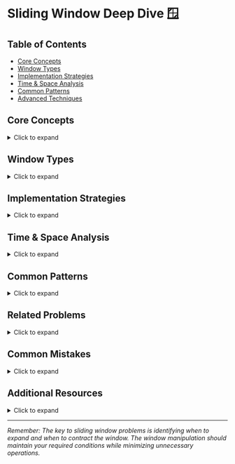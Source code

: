 # Sliding Window Deep Dive 🪟

## Table of Contents
- [Core Concepts](#core-concepts)
- [Window Types](#window-types)
- [Implementation Strategies](#implementation-strategies)
- [Time & Space Analysis](#time--space-analysis)
- [Common Patterns](#common-patterns)
- [Advanced Techniques](#advanced-techniques)

## Core Concepts
<details>
<summary>Click to expand</summary>

### What is a Sliding Window?
A sliding window is an abstract concept commonly used to solve array/string problems. It involves a window that slides over data to track a subset of elements.

### Key Components
```python
def sliding_window_template():
    left = right = 0
    window = {}  # or set(), list(), etc.
    
    while right < len(data):
        # 1. Expand window
        add_to_window(data[right])
        right += 1
        
        # 2. Contract window if needed
        while WINDOW_CONDITION_BROKEN:
            remove_from_window(data[left])
            left += 1
        
        # 3. Update result if needed
        update_result()
```
</details>

## Window Types
<details>
<summary>Click to expand</summary>

### 1. Fixed Size Window
```python
def fixed_window(arr, k):
    window_sum = sum(arr[:k])  # Initial window
    result = window_sum
    
    for i in range(k, len(arr)):
        # Slide window: remove leftmost, add rightmost
        window_sum = window_sum - arr[i-k] + arr[i]
        result = max(result, window_sum)
    
    return result
```

### 2. Variable Size Window
```python
def variable_window(s):
    left = right = 0
    window = set()
    max_len = 0
    
    while right < len(s):
        while s[right] in window:  # Contract if duplicate
            window.remove(s[left])
            left += 1
        window.add(s[right])  # Expand
        max_len = max(max_len, right - left + 1)
        right += 1
    
    return max_len
```

### 3. Dynamic Condition Window
```python
def dynamic_window(s, k):
    left = right = 0
    max_count = 0
    count = {}
    
    while right < len(s):
        count[s[right]] = count.get(s[right], 0) + 1
        max_count = max(max_count, count[s[right]])
        
        if (right - left + 1) - max_count > k:
            count[s[left]] -= 1
            left += 1
            
        right += 1
    
    return right - left
```
</details>

## Implementation Strategies
<details>
<summary>Click to expand</summary>

### 1. Hash Map Window
```python
def string_window():
    window = {}  # Character frequency
    needed = {}  # Target frequency
    
    def window_contains_target():
        return all(
            char in window and window[char] >= needed[char]
            for char in needed
        )
```

### 2. Counter Window
```python
from collections import Counter

def counter_window():
    window = Counter()
    target = Counter(target_string)
    
    def is_valid():
        return window & target == target
```

### 3. Numeric Window
```python
def sum_window(nums, target):
    window_sum = 0
    left = 0
    
    for right in range(len(nums)):
        window_sum += nums[right]
        while window_sum > target:
            window_sum -= nums[left]
            left += 1
```
</details>

## Time & Space Analysis
<details>
<summary>Click to expand</summary>

### Common Complexities

| Operation | Time | Space |
|-----------|------|-------|
| Fixed Window | O(n) | O(1) or O(k) |
| Variable Window | O(n) | O(k) |
| String Window | O(n) | O(k) |

Where:
- n = length of input array/string
- k = size of window or unique elements

### Optimization Tips
1. Use sliding window when looking for:
   - Subarrays/substrings with conditions
   - Maximum/minimum size windows
   - Contiguous sequences
</details>

## Common Patterns
<details>
<summary>Click to expand</summary>

### 1. Character Frequency Pattern
Used in string permutation/anagram problems
```python
def has_permutation(s1, s2):
    target = Counter(s1)
    window = Counter()
    
    for i in range(len(s2)):
        window[s2[i]] += 1
        if i >= len(s1):
            window[s2[i-len(s1)]] -= 1
            if window[s2[i-len(s1)]] == 0:
                del window[s2[i-len(s1)]]
        if window == target:
            return True
    return False
```

### 2. Maximum Length Pattern
For finding longest valid substring
```python
def max_length_pattern(s):
    left = right = 0
    max_len = curr_len = 0
    
    while right < len(s):
        # Expand window
        curr_len += 1
        
        # Contract if invalid
        while not is_valid():
            curr_len -= 1
            left += 1
            
        # Update result
        max_len = max(max_len, curr_len)
        right += 1
```

### 3. Minimum Window Pattern
For finding smallest window with conditions
```python
def min_window_pattern(s, target):
    need = Counter(target)
    missing = len(target)
    left = start = end = 0
    
    for right, char in enumerate(s):
        missing -= (need[char] > 0)
        need[char] -= 1
        
        if not missing:
            while left < right and need[s[left]] < 0:
                need[s[left]] += 1
                left += 1
            if not end or right-left < end-start:
                start, end = left, right+1
    
    return s[start:end]
```
</details>

## Related Problems
<details>
<summary>Click to expand</summary>

### Medium
- [3. Longest Substring Without Repeating Characters](../3/README.md)
- [424. Longest Repeating Character Replacement](../424/README.md)
- [567. Permutation in String](../567/README.md)

Each problem showcases a different sliding window pattern:
- Problem 3: Variable size window with unique elements
- Problem 424: Fixed window with character count
- Problem 567: Fixed window with character frequency matching
</details>

## Common Mistakes
<details>
<summary>Click to expand</summary>

### 1. Window Bounds
```python
# WRONG
while right < len(s):
    # Accessing right before increment
    process(s[right])
    right += 1

# RIGHT
while right < len(s):
    # Increment after processing
    process(s[right])
    right += 1
```

### 2. Window State Updates
```python
# WRONG - Not updating window state correctly
window[s[right]] += 1
right += 1
# ... later
window[s[left]] -= 1  # Forgot to check if zero

# RIGHT
window[s[right]] += 1
right += 1
# ... later
window[s[left]] -= 1
if window[s[left]] == 0:
    del window[s[left]]
```

### 3. Condition Checking
```python
# WRONG - Checking condition after movement
right += 1
if is_valid(window):  # Too late

# RIGHT
if is_valid(window):
    update_result()
right += 1
```
</details>

## Additional Resources
<details>
<summary>Click to expand</summary>

1. [Sliding Window Technique](https://leetcode.com/problems/find-all-anagrams-in-a-string/discuss/92007/sliding-window-algorithm-template-to-solve-all-the-leetcode-substring-search-problem)
2. [Window Patterns Guide](https://medium.com/leetcode-patterns/leetcode-pattern-2-sliding-windows-for-strings-e19af105316b)
3. [Time Complexity Analysis](https://www.geeksforgeeks.org/window-sliding-technique/)
</details>

---

*Remember: The key to sliding window problems is identifying when to expand and when to contract the window. The window manipulation should maintain your required conditions while minimizing unnecessary operations.*
